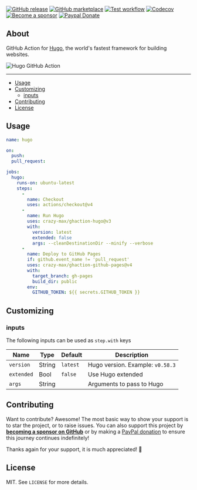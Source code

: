 [![GitHub release](https://img.shields.io/github/release/crazy-max/ghaction-hugo.svg?style=flat-square)](https://github.com/crazy-max/ghaction-hugo/releases/latest)
[![GitHub marketplace](https://img.shields.io/badge/marketplace-hugo--github--action-blue?logo=github&style=flat-square)](https://github.com/marketplace/actions/hugo-github-action)
[![Test workflow](https://img.shields.io/github/actions/workflow/status/crazy-max/ghaction-hugo/test.yml?branch=master&label=test&logo=github&style=flat-square)](https://github.com/crazy-max/ghaction-hugo/actions?workflow=test)
[![Codecov](https://img.shields.io/codecov/c/github/crazy-max/ghaction-hugo?logo=codecov&style=flat-square)](https://codecov.io/gh/crazy-max/ghaction-hugo)
[![Become a sponsor](https://img.shields.io/badge/sponsor-crazy--max-181717.svg?logo=github&style=flat-square)](https://github.com/sponsors/crazy-max)
[![Paypal Donate](https://img.shields.io/badge/donate-paypal-00457c.svg?logo=paypal&style=flat-square)](https://www.paypal.me/crazyws)

## About

GitHub Action for [Hugo](https://gohugo.io/), the world's fastest framework for
building websites.

![Hugo GitHub Action](.github/ghaction-hugo.png)

___

* [Usage](#usage)
* [Customizing](#customizing)
  * [inputs](#inputs)
* [Contributing](#contributing)
* [License](#license)

## Usage

```yaml
name: hugo

on:
  push:
  pull_request:

jobs:
  hugo:
    runs-on: ubuntu-latest
    steps:
      -
        name: Checkout
        uses: actions/checkout@v4
      -
        name: Run Hugo
        uses: crazy-max/ghaction-hugo@v3
        with:
          version: latest
          extended: false
          args: --cleanDestinationDir --minify --verbose
      -
        name: Deploy to GitHub Pages
        if: github.event_name != 'pull_request'
        uses: crazy-max/ghaction-github-pages@v4
        with:
          target_branch: gh-pages
          build_dir: public
        env:
          GITHUB_TOKEN: ${{ secrets.GITHUB_TOKEN }}
```

## Customizing

### inputs

The following inputs can be used as `step.with` keys

| Name          | Type    | Default   | Description                      |
|---------------|---------|-----------|----------------------------------|
| `version`     | String  | `latest`  | Hugo version. Example: `v0.58.3` |
| `extended`    | Bool    | `false`   | Use Hugo extended                |
| `args`        | String  |           | Arguments to pass to Hugo        |

## Contributing

Want to contribute? Awesome! The most basic way to show your support is to star
the project, or to raise issues. You can also support this project by [**becoming a sponsor on GitHub**](https://github.com/sponsors/crazy-max)
or by making a [PayPal donation](https://www.paypal.me/crazyws) to ensure this
journey continues indefinitely!

Thanks again for your support, it is much appreciated! :pray:

## License

MIT. See `LICENSE` for more details.
